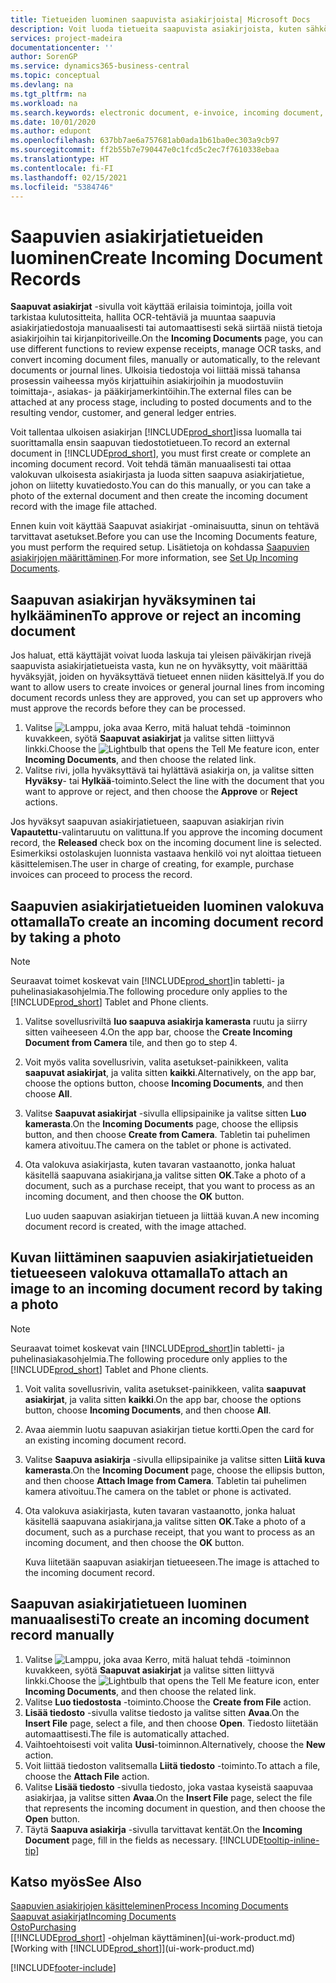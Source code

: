 ```yaml
---
title: Tietueiden luominen saapuvista asiakirjoista| Microsoft Docs
description: Voit luoda tietueita saapuvista asiakirjoista, kuten sähköisistä laskuista, ja hallita OCR-tehtäviä, sähköistä kaupankäyntiä ja asiakirjojen vaihtopalvelua.
services: project-madeira
documentationcenter: ''
author: SorenGP
ms.service: dynamics365-business-central
ms.topic: conceptual
ms.devlang: na
ms.tgt_pltfrm: na
ms.workload: na
ms.search.keywords: electronic document, e-invoice, incoming document, OCR, ecommerce, document exchange, import invoice
ms.date: 10/01/2020
ms.author: edupont
ms.openlocfilehash: 637bb7ae6a757681ab0ada1b61ba0ec303a9cb97
ms.sourcegitcommit: ff2b55b7e790447e0c1fcd5c2ec7f7610338ebaa
ms.translationtype: HT
ms.contentlocale: fi-FI
ms.lasthandoff: 02/15/2021
ms.locfileid: "5384746"
---
```

# <a name="create-incoming-document-records"></a><span data-ttu-id="6401a-103">Saapuvien asiakirjatietueiden luominen</span><span class="sxs-lookup"><span data-stu-id="6401a-103">Create Incoming Document Records</span></span>
<span data-ttu-id="6401a-104">**Saapuvat asiakirjat** -sivulla voit käyttää erilaisia toimintoja, joilla voit tarkistaa kulutositteita, hallita OCR-tehtäviä ja muuntaa saapuvia asiakirjatiedostoja manuaalisesti tai automaattisesti sekä siirtää niistä tietoja asiakirjoihin tai kirjanpitoriveille.</span><span class="sxs-lookup"><span data-stu-id="6401a-104">On the **Incoming Documents** page, you can use different functions to review expense receipts, manage OCR tasks, and convert incoming document files, manually or automatically, to the relevant documents or journal lines.</span></span> <span data-ttu-id="6401a-105">Ulkoisia tiedostoja voi liittää missä tahansa prosessin vaiheessa myös kirjattuihin asiakirjoihin ja muodostuviin toimittaja-, asiakas- ja pääkirjamerkintöihin.</span><span class="sxs-lookup"><span data-stu-id="6401a-105">The external files can be attached at any process stage, including to posted documents and to the resulting vendor, customer, and general ledger entries.</span></span>

<span data-ttu-id="6401a-106">Voit tallentaa ulkoisen asiakirjan [!INCLUDE[prod_short](includes/prod_short.md)]issa luomalla tai suorittamalla ensin saapuvan tiedostotietueen.</span><span class="sxs-lookup"><span data-stu-id="6401a-106">To record an external document in [!INCLUDE[prod_short](includes/prod_short.md)], you must first create or complete an incoming document record.</span></span> <span data-ttu-id="6401a-107">Voit tehdä tämän manuaalisesti tai ottaa valokuvan ulkoisesta asiakirjasta ja luoda sitten saapuva asiakirjatietue, johon on liitetty kuvatiedosto.</span><span class="sxs-lookup"><span data-stu-id="6401a-107">You can do this manually, or you can take a photo of the external document and then create the incoming document record with the image file attached.</span></span>

<span data-ttu-id="6401a-108">Ennen kuin voit käyttää Saapuvat asiakirjat -ominaisuutta, sinun on tehtävä tarvittavat asetukset.</span><span class="sxs-lookup"><span data-stu-id="6401a-108">Before you can use the Incoming Documents feature, you must perform the required setup.</span></span> <span data-ttu-id="6401a-109">Lisätietoja on kohdassa [Saapuvien asiakirjojen määrittäminen](across-how-setup-income-documents.md).</span><span class="sxs-lookup"><span data-stu-id="6401a-109">For more information, see [Set Up Incoming Documents](across-how-setup-income-documents.md).</span></span>

## <a name="to-approve-or-reject-an-incoming-document"></a><span data-ttu-id="6401a-110">Saapuvan asiakirjan hyväksyminen tai hylkääminen</span><span class="sxs-lookup"><span data-stu-id="6401a-110">To approve or reject an incoming document</span></span>
<span data-ttu-id="6401a-111">Jos haluat, että käyttäjät voivat luoda laskuja tai yleisen päiväkirjan rivejä saapuvista asiakirjatietueista vasta, kun ne on hyväksytty, voit määrittää hyväksyjät, joiden on hyväksyttävä tietueet ennen niiden käsittelyä.</span><span class="sxs-lookup"><span data-stu-id="6401a-111">If you do want to allow users to create invoices or general journal lines from incoming document records unless they are approved, you can set up approvers who must approve the records before they can be processed.</span></span>

1. <span data-ttu-id="6401a-112">Valitse ![Lamppu, joka avaa Kerro, mitä haluat tehdä -toiminnon](media/ui-search/search_small.png "Kerro, mitä haluat tehdä") kuvakkeen, syötä **Saapuvat asiakirjat** ja valitse sitten liittyvä linkki.</span><span class="sxs-lookup"><span data-stu-id="6401a-112">Choose the ![Lightbulb that opens the Tell Me feature](media/ui-search/search_small.png "Tell me what you want to do") icon, enter **Incoming Documents**, and then choose the related link.</span></span>
2. <span data-ttu-id="6401a-113">Valitse rivi, jolla hyväksyttävä tai hylättävä asiakirja on, ja valitse sitten **Hyväksy**- tai **Hylkää**-toiminto.</span><span class="sxs-lookup"><span data-stu-id="6401a-113">Select the line with the document that you want to approve or reject, and then choose the **Approve** or **Reject** actions.</span></span>

<span data-ttu-id="6401a-114">Jos hyväksyt saapuvan asiakirjatietueen, saapuvan asiakirjan rivin **Vapautettu**-valintaruutu on valittuna.</span><span class="sxs-lookup"><span data-stu-id="6401a-114">If you approve the incoming document record, the **Released** check box on the incoming document line is selected.</span></span> <span data-ttu-id="6401a-115">Esimerkiksi ostolaskujen luonnista vastaava henkilö voi nyt aloittaa tietueen käsittelemisen.</span><span class="sxs-lookup"><span data-stu-id="6401a-115">The user in charge of creating, for example, purchase invoices can proceed to process the record.</span></span>

## <a name="to-create-an-incoming-document-record-by-taking-a-photo"></a><span data-ttu-id="6401a-116">Saapuvien asiakirjatietueiden luominen valokuva ottamalla</span><span class="sxs-lookup"><span data-stu-id="6401a-116">To create an incoming document record by taking a photo</span></span>
> [!NOTE]  
>   <span data-ttu-id="6401a-117">Seuraavat toimet koskevat vain [!INCLUDE[prod_short](includes/prod_short.md)]in tabletti- ja puhelinasiakasohjelmia.</span><span class="sxs-lookup"><span data-stu-id="6401a-117">The following procedure only applies to the [!INCLUDE[prod_short](includes/prod_short.md)] Tablet and Phone clients.</span></span>

1. <span data-ttu-id="6401a-118">Valitse sovellusriviltä **luo saapuva asiakirja kamerasta** ruutu ja siirry sitten vaiheeseen 4.</span><span class="sxs-lookup"><span data-stu-id="6401a-118">On the app bar, choose the **Create Incoming Document from Camera** tile, and then go to step 4.</span></span>
2. <span data-ttu-id="6401a-119">Voit myös valita sovellusrivin, valita asetukset-painikkeen, valita **saapuvat asiakirjat**, ja valita sitten **kaikki**.</span><span class="sxs-lookup"><span data-stu-id="6401a-119">Alternatively, on the app bar, choose the options button, choose **Incoming Documents**, and then choose **All**.</span></span>
3. <span data-ttu-id="6401a-120">Valitse **Saapuvat asiakirjat** -sivulla ellipsipainike ja valitse sitten **Luo kamerasta**.</span><span class="sxs-lookup"><span data-stu-id="6401a-120">On the **Incoming Documents** page, choose the ellipsis button, and then choose **Create from Camera**.</span></span> <span data-ttu-id="6401a-121">Tabletin tai puhelimen kamera ativoituu.</span><span class="sxs-lookup"><span data-stu-id="6401a-121">The camera on the tablet or phone is activated.</span></span>
4. <span data-ttu-id="6401a-122">Ota valokuva asiakirjasta, kuten tavaran vastaanotto, jonka haluat käsitellä saapuvana asiakirjana,ja valitse sitten **OK**.</span><span class="sxs-lookup"><span data-stu-id="6401a-122">Take a photo of a document, such as a purchase receipt, that you want to process as an incoming document, and then choose the **OK** button.</span></span>

    <span data-ttu-id="6401a-123">Luo uuden saapuvan asiakirjan tietueen ja liittää kuvan.</span><span class="sxs-lookup"><span data-stu-id="6401a-123">A new incoming document record is created, with the image attached.</span></span>

## <a name="to-attach-an-image-to-an-incoming-document-record-by-taking-a-photo"></a><span data-ttu-id="6401a-124">Kuvan liittäminen saapuvien asiakirjatietueiden tietueeseen valokuva ottamalla</span><span class="sxs-lookup"><span data-stu-id="6401a-124">To attach an image to an incoming document record by taking a photo</span></span>
> [!NOTE]  
>   <span data-ttu-id="6401a-125">Seuraavat toimet koskevat vain [!INCLUDE[prod_short](includes/prod_short.md)]in tabletti- ja puhelinasiakasohjelmia.</span><span class="sxs-lookup"><span data-stu-id="6401a-125">The following procedure only applies to the [!INCLUDE[prod_short](includes/prod_short.md)] Tablet and Phone clients.</span></span>

1. <span data-ttu-id="6401a-126">Voit valita sovellusrivin, valita asetukset-painikkeen, valita **saapuvat asiakirjat**, ja valita sitten **kaikki**.</span><span class="sxs-lookup"><span data-stu-id="6401a-126">On the app bar, choose the options button, choose **Incoming Documents**, and then choose **All**.</span></span>
2. <span data-ttu-id="6401a-127">Avaa aiemmin luotu saapuvan asiakirjan tietue kortti.</span><span class="sxs-lookup"><span data-stu-id="6401a-127">Open the card for an existing incoming document record.</span></span>
3. <span data-ttu-id="6401a-128">Valitse **Saapuva asiakirja** -sivulla ellipsipainike ja valitse sitten **Liitä kuva kamerasta**.</span><span class="sxs-lookup"><span data-stu-id="6401a-128">On the **Incoming Document** page, choose the ellipsis button, and then choose **Attach Image from Camera**.</span></span> <span data-ttu-id="6401a-129">Tabletin tai puhelimen kamera ativoituu.</span><span class="sxs-lookup"><span data-stu-id="6401a-129">The camera on the tablet or phone is activated.</span></span>
4. <span data-ttu-id="6401a-130">Ota valokuva asiakirjasta, kuten tavaran vastaanotto, jonka haluat käsitellä saapuvana asiakirjana,ja valitse sitten **OK**.</span><span class="sxs-lookup"><span data-stu-id="6401a-130">Take a photo of a document, such as a purchase receipt, that you want to process as an incoming document, and then choose the **OK** button.</span></span>

    <span data-ttu-id="6401a-131">Kuva liitetään saapuvan asiakirjan tietueeseen.</span><span class="sxs-lookup"><span data-stu-id="6401a-131">The image is attached to the incoming document record.</span></span>

## <a name="to-create-an-incoming-document-record-manually"></a><span data-ttu-id="6401a-132">Saapuvan asiakirjatietueen luominen manuaalisesti</span><span class="sxs-lookup"><span data-stu-id="6401a-132">To create an incoming document record manually</span></span>
1. <span data-ttu-id="6401a-133">Valitse ![Lamppu, joka avaa Kerro, mitä haluat tehdä -toiminnon](media/ui-search/search_small.png "Kerro, mitä haluat tehdä") kuvakkeen, syötä **Saapuvat asiakirjat** ja valitse sitten liittyvä linkki.</span><span class="sxs-lookup"><span data-stu-id="6401a-133">Choose the ![Lightbulb that opens the Tell Me feature](media/ui-search/search_small.png "Tell me what you want to do") icon, enter **Incoming Documents**, and then choose the related link.</span></span>
2. <span data-ttu-id="6401a-134">Valitse **Luo tiedostosta** -toiminto.</span><span class="sxs-lookup"><span data-stu-id="6401a-134">Choose the **Create from File** action.</span></span>  
3. <span data-ttu-id="6401a-135">**Lisää tiedosto** -sivulla valitse tiedosto ja valitse sitten **Avaa**.</span><span class="sxs-lookup"><span data-stu-id="6401a-135">On the **Insert File** page, select a file, and then choose **Open**.</span></span> <span data-ttu-id="6401a-136">Tiedosto liitetään automaattisesti.</span><span class="sxs-lookup"><span data-stu-id="6401a-136">The file is automatically attached.</span></span>
4. <span data-ttu-id="6401a-137">Vaihtoehtoisesti voit valita **Uusi**-toiminnon.</span><span class="sxs-lookup"><span data-stu-id="6401a-137">Alternatively, choose the **New** action.</span></span>
5. <span data-ttu-id="6401a-138">Voit liittää tiedoston valitsemalla **Liitä tiedosto** -toiminto.</span><span class="sxs-lookup"><span data-stu-id="6401a-138">To attach a file, choose the **Attach File** action.</span></span>
6. <span data-ttu-id="6401a-139">Valitse **Lisää tiedosto** -sivulla tiedosto, joka vastaa kyseistä saapuvaa asiakirjaa, ja valitse sitten **Avaa**.</span><span class="sxs-lookup"><span data-stu-id="6401a-139">On the **Insert File** page, select the file that represents the incoming document in question, and then choose the **Open** button.</span></span>
7. <span data-ttu-id="6401a-140">Täytä **Saapuva asiakirja** -sivulla tarvittavat kentät.</span><span class="sxs-lookup"><span data-stu-id="6401a-140">On the **Incoming Document** page, fill in the fields as necessary.</span></span> [!INCLUDE[tooltip-inline-tip](includes/tooltip-inline-tip_md.md)]

## <a name="see-also"></a><span data-ttu-id="6401a-141">Katso myös</span><span class="sxs-lookup"><span data-stu-id="6401a-141">See Also</span></span>
[<span data-ttu-id="6401a-142">Saapuvien asiakirjojen käsitteleminen</span><span class="sxs-lookup"><span data-stu-id="6401a-142">Process Incoming Documents</span></span>](across-process-income-documents.md)  
[<span data-ttu-id="6401a-143">Saapuvat asiakirjat</span><span class="sxs-lookup"><span data-stu-id="6401a-143">Incoming Documents</span></span>](across-income-documents.md)  
[<span data-ttu-id="6401a-144">Osto</span><span class="sxs-lookup"><span data-stu-id="6401a-144">Purchasing</span></span>](purchasing-manage-purchasing.md)  
<span data-ttu-id="6401a-145">[[!INCLUDE[prod_short](includes/prod_short.md)] -ohjelman käyttäminen](ui-work-product.md)</span><span class="sxs-lookup"><span data-stu-id="6401a-145">[Working with [!INCLUDE[prod_short](includes/prod_short.md)]](ui-work-product.md)</span></span>


[!INCLUDE[footer-include](includes/footer-banner.md)]